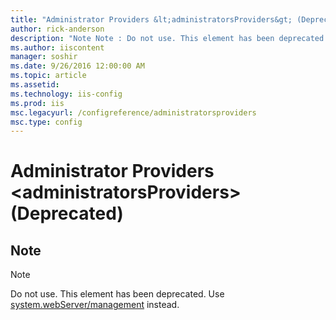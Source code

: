```yaml
---
title: "Administrator Providers &lt;administratorsProviders&gt; (Deprecated) | Microsoft Docs"
author: rick-anderson
description: "Note Note : Do not use. This element has been deprecated. Use system.webServer/management instead."
ms.author: iiscontent
manager: soshir
ms.date: 9/26/2016 12:00:00 AM
ms.topic: article
ms.assetid: 
ms.technology: iis-config
ms.prod: iis
msc.legacyurl: /configreference/administratorsproviders
msc.type: config
---
```

Administrator Providers &lt;administratorsProviders&gt; (Deprecated)
====================
<a id="001"></a>
## Note

> [!NOTE]
> Do not use. This element has been deprecated. Use [system.webServer/management](../system.webserver/management/index.md) instead.